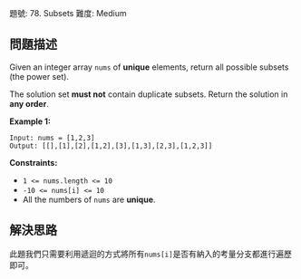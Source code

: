 題號: 78. Subsets
難度: Medium

## 問題描述
Given an integer array `nums` of **unique** elements, return all possible subsets (the power set).

The solution set **must not** contain duplicate subsets. Return the solution in **any order**.

**Example 1:**
```
Input: nums = [1,2,3]
Output: [[],[1],[2],[1,2],[3],[1,3],[2,3],[1,2,3]]
```

**Constraints:**

- `1 <= nums.length <= 10`
- `-10 <= nums[i] <= 10`
- All the numbers of `nums` are **unique**.

## 解決思路
此題我們只需要利用遞迴的方式將所有`nums[i]`是否有納入的考量分支都進行遍歷即可。